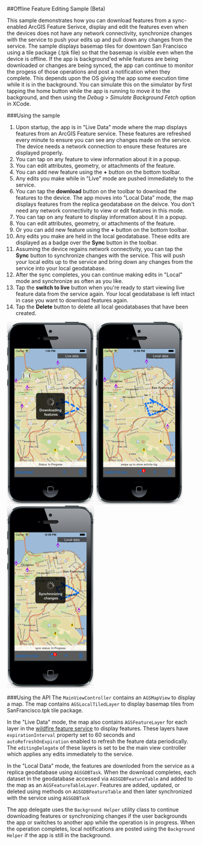 ##Offline Feature Editing Sample (Beta)

This sample demonstrates how you can download features from a sync-enabled ArcGIS Feature Serivce, display and edit
the features even when the devices does not have any network connectivity, synchronize changes with the service
to push your edits up and pull down any changes from the service. The sample displays basemap tiles for downtown 
San Francisco using a tile package (.tpk file) so that the basemap is visible even when the device is offline. 
If the app is background'ed while features are being downloaded or changes are being synced, the app can continue to monitor the progess of those operations and post a notification when they complete. This depends upon the OS giving the app some execution time while it is in the background. You can simulate this on the simulator by first tapping the home button while the app is running to move it to the background, and then using the <i>Debug</i> > <i>Simulate Background Fetch</i> option in XCode.


###Using the sample
1. Upon startup, the app is in "Live Data" mode where the map displays features from an ArcGIS Feature service.
These features are refreshed every minute to ensure you can see any changes made on the service. The device needs a network connection
to ensure these features are displayed properly.
2. You can tap on any feature to view information about it in a popup. 
3. You can edit attributes, geometry, or attachments of the feature.
4. You can add new feature using the **+** button on the bottom toolbar.
5. Any edits you make while in "Live" mode are pushed immediately to the service.
6. You can tap the **download** button on the toolbar to download the features to the device.  The app moves into "Local Data" mode, the map displays features from the replica geodatabase on the deivce. You don't need any network connectivity to view or edit features in this mode.
7. You can tap on any feature to display information about it in a popup. 
8. You can edit attributes, geometry, or attachments of the feature.
9. Or you can add new feature using the **+** button on the bottom toolbar.
10. Any edits you make are held in the local geodatabase. These edits are displayed as a badge over the **Sync** button in the toolbar.
11. Assuming the device regains network connectivity, you can tap the **Sync** button to synchronize changes with the service. This will push your local edits up to the service
and bring down any changes from the service into your local geodatabase. 
12. After the sync completes, you can continue making edits in "Local" mode and synchronize as often as you like.
13. Tap the **switch to live** button when you're ready to start viewing live feature data from the service again. Your
local geodatabase is left intact in case you want to download features again.
14. Tap the **Delete** button to delete all local geodatabases that have been created.

![](image.png)
![](image2.png)
![](image3.png)

###Using the API
The ```MainViewController``` contains an ```AGSMapView``` to display a map. The map contains ```AGSLocalTiledLayer``` to display basemap tiles from SanFrancisco.tpk tile package. 

In the "Live Data" mode, the map also contains ```AGSFeatureLayer``` for each layer in the [wildfire feature service](http://services.arcgis.com/P3ePLMYs2RVChkJx/arcgis/rest/services/Wildfire/FeatureServer)   to display features. These layers have ```expirationInterval``` property set to 60 seconds and ```autoRefreshOnExpiration``` enabled to refresh the feature data periodically. The ```editingDelegate``` of these layers is set to be the main view controller which applies any edits immediately to the service.

In the "Local Data" mode, the features are downloded from the service as a replica geodatabase using ```AGSGDBTask```. When the download completes, each dataset in the geodatabase accessed via ```AGSGDBFeatureTable``` and added to the map as an ```AGSFeatureTableLayer```. Features are  added, updated, or deleted using methods on ```AGSGDBFeatureTable``` and then later synchronized with the service using ```AGSGDBTask```

The app delegate uses the ```Background Helper``` utility class to continue downloading features or synchronizing changes if the user backgrounds the app or switches to another app while the operation is in progress. When the operation completes, local notifications are posted using the ```Background Helper``` if the app is still in the background. 